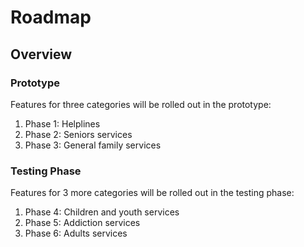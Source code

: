 # Roadmap

## Overview

### Prototype
Features for three categories will be rolled out in the prototype:

1. Phase 1: Helplines
2. Phase 2: Seniors services
3. Phase 3: General family services

### Testing Phase
Features for 3 more categories will be rolled out in the testing phase:

1. Phase 4: Children and youth services
2. Phase 5: Addiction services
3. Phase 6: Adults services